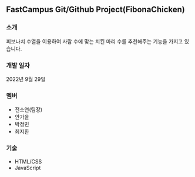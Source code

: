 ## FastCampus Git/Github Project(FibonaChicken)

### 소개

피보나치 수열을 이용하여 사람 수에 맞는 치킨 마리 수를 추천해주는 기능을 가지고 있습니다.

### 개발 일자

2022년 9월 29일

### 멤버

- 전소연(팀장)
- 안가을
- 박정민
- 최지환

### 기술

- HTML/CSS
- JavaScript
